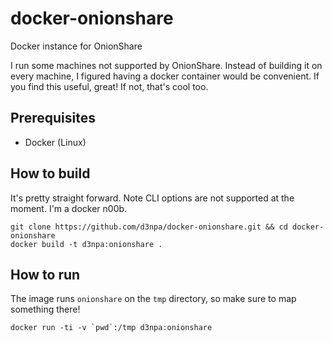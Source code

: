 # docker-onionshare
Docker instance for OnionShare

I run some machines not supported by OnionShare. 
Instead of building it on every machine, I figured having a docker container would be convenient.
If you find this useful, great! If not, that's cool too.

## Prerequisites
- Docker (Linux)

## How to build
It's pretty straight forward. Note CLI options are not supported at the moment. I'm a docker n00b.
```
git clone https://github.com/d3npa/docker-onionshare.git && cd docker-onionshare
docker build -t d3npa:onionshare .
```

## How to run
The image runs `onionshare` on the `tmp` directory, so make sure to map something there! 
```
docker run -ti -v `pwd`:/tmp d3npa:onionshare
```
